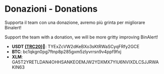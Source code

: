 # Donazioni - Donations

Supporta il team con una donazione, avremo più grinta per migliorare Binalert!

Support the team with a donation, we will be more gritty improving BinAlert!

* **USDT <ins>(TRC20)</ins>👀**: TYExZcVW2dKeBXo3sKtRWaSCyqFRfy2GCE
* **BTC**: bc1qkgn0pg7ftnp8p285gxm5zlyvrrsn9v4ppf9fxj
* **XLM**: GA5T2YRETLDAN4OHHSANKEOEMJW2YDXMX7YIU6NVIXDLCSJJRWAKIN63
